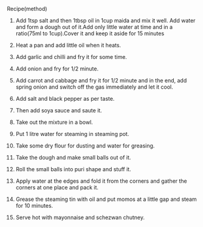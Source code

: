 Recipe(method)

1. Add 1tsp salt and then 1tbsp oil in 1cup maida and mix it well. Add water and form a dough out of it.Add only little water at time and in a ratio(75ml to 1cup).Cover it and keep it aside for 15 minutes

2. Heat a pan and add little oil when it heats.

3. Add garlic and chilli and fry it for some time.

4. Add onion and fry for 1/2 minute.

5. Add carrot and cabbage and fry it for 1/2 minute and in the end, add spring onion and switch off the gas immediately and let it cool.

6. Add salt and black pepper as per taste.

7. Then add soya sauce and saute it.

8. Take out the mixture in a bowl.

9. Put 1 litre water for steaming in steaming pot.

10. Take some dry flour for dusting and water for greasing.

11. Take the dough and make small balls out of it.

12. Roll the small balls into puri shape and stuff it.

13. Apply water at the edges and fold it from the corners and gather the corners at one place and pack it.

14. Grease the steaming tin with oil and put momos at a little gap and steam for 10 minutes.

15. Serve hot with mayonnaise and schezwan chutney.